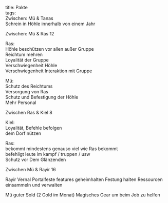title: Pakte  
tags:   
Zwischen: Mü & Tanas  
Schrein in Höhle innerhalb von einem Jahr  
  
   
Zwischen: Mü & Ras 12
  
Ras:  
Höhle beschützen vor allen außer Gruppe  
Reichtum mehren  
Loyalität der Gruppe  
Verschwiegenheit Höhle  
Verschwiegenheit Interaktion mit Gruppe  
  
  
Mü:  
Schutz des Reichtums  
Versorgung von Ras    
Schutz und Befestigung der Höhle    
Mehr Personal     


Zwischen Ras & Kiel 8  
  
Kiel:  
Loyalität, Befehle befolgen  
dem Dorf nützen  

Ras:  
bekommt mindestens genauso viel wie Ras bekommt  
befehligt leute im kampf / truppen / usw  
Schutz vor Dem Glänzenden  

Zwischen Mü & Rayir 16

Rayir
Vernal Portalfeste features geheimhalten
Festung halten
Ressourcen einsammeln und verwalten

Mü
guter Sold (2 Gold im Monat)
Magisches Gear um beim Job zu helfen